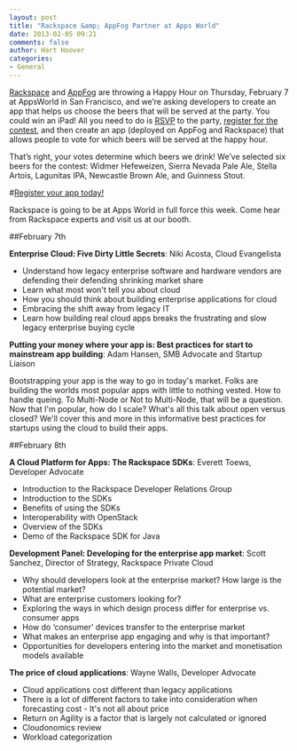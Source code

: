 ```yaml
---
layout: post
title: "Rackspace &amp; AppFog Partner at Apps World"
date: 2013-02-05 09:21
comments: false
author: Hart Hoover
categories: 
- General
---
```

[Rackspace](http://www.rackspace.com) and [AppFog](http://appfog.com) are throwing a Happy Hour on Thursday, February 7 at AppsWorld in San Francisco, and we’re asking developers to create an app that helps us choose the beers that will be served at the party. You could win an iPad! All you need to do is [RSVP](http://www.cvent.com/events/rackspace-appfog-happy-hour/event-summary-07b1437cd7ba4459819e587870b0f854.aspx) to the party, [register for the contest](http://get.appfog.com/appsandbeers), and then create an app (deployed on AppFog and Rackspace) that allows people to vote for which beers will be served at the happy hour. 

That’s right, your votes determine which beers we drink! We’ve selected six beers for the contest: Widmer Hefeweizen, Sierra Nevada Pale Ale, Stella Artois, Lagunitas IPA, Newcastle Brown Ale, and Guinness Stout.

#[Register your app today!](http://get.appfog.com/appsandbeers)

Rackspace is going to be at Apps World in full force this week. Come hear from Rackspace experts and visit us at our booth.

##February 7th

**Enterprise Cloud: Five Dirty Little Secrets**: Niki Acosta, Cloud Evangelista

* Understand how legacy enterprise software and hardware vendors are defending their defending shrinking market share
* Learn what most won't tell you about cloud
* How you should think about building enterprise applications for cloud
* Embracing the shift away from legacy IT
* Learn how building real cloud apps breaks the frustrating and slow legacy enterprise buying cycle

**Putting your money where your app is: Best practices for start to mainstream app building**: Adam Hansen, SMB Advocate and Startup Liaison

Bootstrapping your app is the way to go in today's market.  Folks are building the worlds most popular apps with little to nothing vested.  How to handle queing.  To Multi-Node or Not to Multi-Node, that will be a question.  Now that I'm popular, how do I scale?  What's all this talk about open versus closed?   We'll cover this and more in this informative best practices for startups using the cloud to build their apps.

##February 8th

**A Cloud Platform for Apps: The Rackspace SDKs**: Everett Toews, Developer Advocate

* Introduction to the Rackspace Developer Relations Group
* Introduction to the SDKs
* Benefits of using the SDKs
* Interoperability with OpenStack
* Overview of the SDKs
* Demo of the Rackspace SDK for Java

**Development Panel: Developing for the enterprise app market**: Scott Sanchez, Director of Strategy, Rackspace Private Cloud

* Why should developers look at the enterprise market? How large is the potential market?
* What are enterprise customers looking for?
* Exploring the ways in which design process differ for enterprise vs. consumer apps
* How do ‘consumer’ devices transfer to the enterprise market
* What makes an enterprise app engaging and why is that important?
* Opportunities for developers entering into the market and monetisation models available

**The price of cloud applications**: Wayne Walls, Developer Advocate

* Cloud applications cost different than legacy applications
* There is a lot of different factors to take into consideration when forecasting cost - It's not all about price
* Return on Agility is a factor that is largely not calculated or ignored
* Cloudonomics review
* Workload categorization
